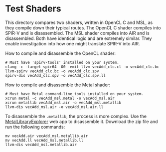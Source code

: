 # Test Shaders

This directory compares two shaders, written in OpenCL C and MSL, as they compile down their typical routes. The OpenCL C shader compiles into SPIR-V and is disassembled. The MSL shader compiles into AIR and is disassembled. Both have identical logic and are extremely similar. They enable investigation into how one might translate SPIR-V into AIR.

How to compile and disassemble the OpenCL shader:

```
# Must have 'spirv-tools' installed on your system.
clang -c -target spir64 -O0 -emit-llvm vecAdd_clc.cl -o vecAdd_clc.bc
llvm-spirv vecAdd_clc.bc -o vecAdd_clc.spv
spirv-dis vecAdd_clc.spv -o vecAdd_clc.spv.ll
```

How to compile and disassemble the Metal shader:

```
# Must have Metal command-line tools installed on your system.
xcrun metal -c vecAdd_msl.metal -o vecAdd_msl.air
xcrun metallib vecAdd_msl.air -o vecAdd_msl.metallib
llvm-dis vecAdd_msl.air -o vecAdd_msl.air.ll
```

To disassemble the `.metallib`, the process is more complex. Use the [MetalLibraryExplorer](https://yuao.me/MetalLibraryExplorer) web app to disassemble it. Download the zip file and run the following commands:

```
mv vecAdd.air vecAdd_msl.metallib.air
mv vecAdd.ll vecAdd_msl.metallib.ll
llvm-dis vecAdd_msl.metallib.air
```
